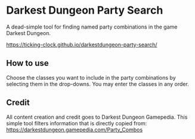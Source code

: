 # Darkest Dungeon Party Search
A dead-simple tool for finding named party combinations in the game Darkest Dungeon.

https://ticking-clock.github.io/darkestdungeon-party-search/

How to use
---
Choose the classes you want to include in the party combinations by selecting them in the drop-downs.
You may enter the classes in any order.

Credit
---
All content creation and credit goes to Darkest Dungeon Gamepedia.
This simple tool filters information that is directly copied from: https://darkestdungeon.gamepedia.com/Party_Combos
